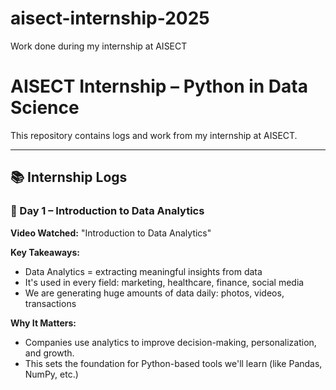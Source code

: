 # aisect-internship-2025
Work done during my internship at AISECT
# AISECT Internship – Python in Data Science

This repository contains logs and work from my internship at AISECT.

---

## 📚 Internship Logs

### 📅 Day 1 – Introduction to Data Analytics

**Video Watched:** "Introduction to Data Analytics"

**Key Takeaways:**
- Data Analytics = extracting meaningful insights from data
- It's used in every field: marketing, healthcare, finance, social media
- We are generating huge amounts of data daily: photos, videos, transactions

**Why It Matters:**
- Companies use analytics to improve decision-making, personalization, and growth.
- This sets the foundation for Python-based tools we'll learn (like Pandas, NumPy, etc.)
